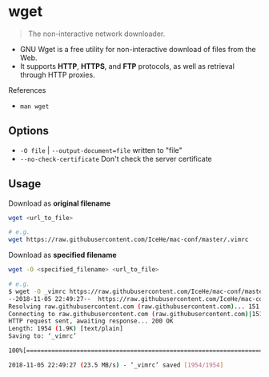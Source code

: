 # wget

> The non-interactive network downloader.

- GNU Wget is a free utility for non-interactive download of files from the Web.
- It supports **HTTP**, **HTTPS**, and **FTP** protocols, as well as retrieval through HTTP proxies.

References

- `man wget`

## Options

- `-O file` | `--output-document=file` written to "file"
- `--no-check-certificate` Don't check the server certificate

## Usage

Download as **original filename**

```bash
wget <url_to_file>

# e.g.
wget https://raw.githubusercontent.com/IceHe/mac-conf/master/.vimrc
```

Download as **specified filename**

```bash
wget -O <specified_filename> <url_to_file>

# e.g.
$ wget -O _vimrc https://raw.githubusercontent.com/IceHe/mac-conf/master/.vimrc
--2018-11-05 22:49:27--  https://raw.githubusercontent.com/IceHe/mac-conf/master/.vimrc
Resolving raw.githubusercontent.com (raw.githubusercontent.com)... 151.101.108.133
Connecting to raw.githubusercontent.com (raw.githubusercontent.com)|151.101.108.133|:443... connected.
HTTP request sent, awaiting response... 200 OK
Length: 1954 (1.9K) [text/plain]
Saving to: ‘_vimrc’

100%[========================================================================================>] 1,954       --.-K/s   in 0s

2018-11-05 22:49:27 (23.5 MB/s) - ‘_vimrc’ saved [1954/1954]
```
